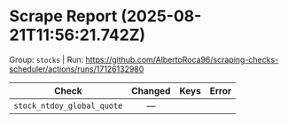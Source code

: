 # Scrape Report (2025-08-21T11:56:21.742Z)

Group: `stocks`  |  Run: https://github.com/AlbertoRoca96/scraping-checks-scheduler/actions/runs/17126132980

| Check | Changed | Keys | Error |
|---|:---:|:--|:--|
| `stock_ntdoy_global_quote` | — |  |  |
